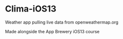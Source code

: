 # Clima-iOS13
Weather app pulling live data from openweathermap.org

Made alongside the App Brewery iOS13 course
